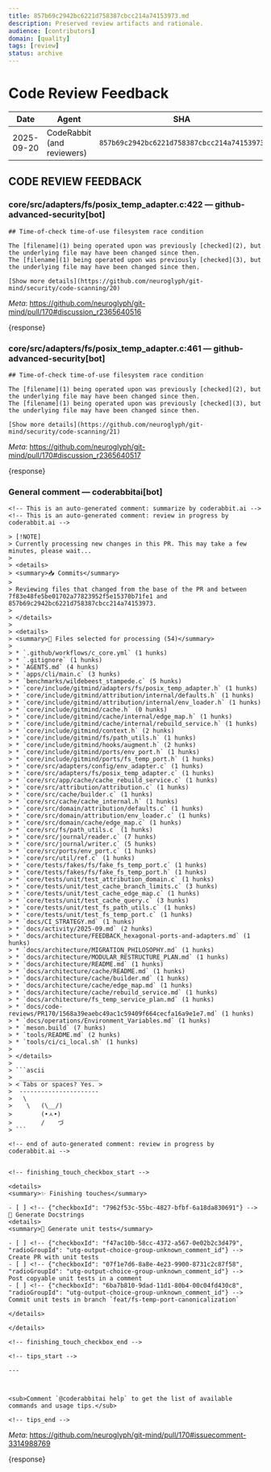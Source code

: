 ```yaml
---
title: 857b69c2942bc6221d758387cbcc214a74153973.md
description: Preserved review artifacts and rationale.
audience: [contributors]
domain: [quality]
tags: [review]
status: archive
---
```


# Code Review Feedback

| Date | Agent | SHA | Branch | PR |
|------|-------|-----|--------|----|
| 2025-09-20 | CodeRabbit (and reviewers) | `857b69c2942bc6221d758387cbcc214a74153973` | [feat/fs-temp-port-canonicalization](https://github.com/neuroglyph/git-mind/tree/feat/fs-temp-port-canonicalization "neuroglyph/git-mind:feat/fs-temp-port-canonicalization") | [PR#170](https://github.com/neuroglyph/git-mind/pull/170) |

## CODE REVIEW FEEDBACK

### core/src/adapters/fs/posix_temp_adapter.c:422 — github-advanced-security[bot]

```text
## Time-of-check time-of-use filesystem race condition

The [filename](1) being operated upon was previously [checked](2), but the underlying file may have been changed since then.
The [filename](1) being operated upon was previously [checked](3), but the underlying file may have been changed since then.

[Show more details](https://github.com/neuroglyph/git-mind/security/code-scanning/20)
```

_Meta_: https://github.com/neuroglyph/git-mind/pull/170#discussion_r2365640516

{response}

### core/src/adapters/fs/posix_temp_adapter.c:461 — github-advanced-security[bot]

```text
## Time-of-check time-of-use filesystem race condition

The [filename](1) being operated upon was previously [checked](2), but the underlying file may have been changed since then.
The [filename](1) being operated upon was previously [checked](3), but the underlying file may have been changed since then.

[Show more details](https://github.com/neuroglyph/git-mind/security/code-scanning/21)
```

_Meta_: https://github.com/neuroglyph/git-mind/pull/170#discussion_r2365640517

{response}

### General comment — coderabbitai[bot]

```text
<!-- This is an auto-generated comment: summarize by coderabbit.ai -->
<!-- This is an auto-generated comment: review in progress by coderabbit.ai -->

> [!NOTE]
> Currently processing new changes in this PR. This may take a few minutes, please wait...
> 
> <details>
> <summary>📥 Commits</summary>
> 
> Reviewing files that changed from the base of the PR and between 7f83e48fe5be01702a77823952f5e15370b71fe1 and 857b69c2942bc6221d758387cbcc214a74153973.
> 
> </details>
> 
> <details>
> <summary>📒 Files selected for processing (54)</summary>
> 
> * `.github/workflows/c_core.yml` (1 hunks)
> * `.gitignore` (1 hunks)
> * `AGENTS.md` (4 hunks)
> * `apps/cli/main.c` (3 hunks)
> * `benchmarks/wildebeest_stampede.c` (5 hunks)
> * `core/include/gitmind/adapters/fs/posix_temp_adapter.h` (1 hunks)
> * `core/include/gitmind/attribution/internal/defaults.h` (1 hunks)
> * `core/include/gitmind/attribution/internal/env_loader.h` (1 hunks)
> * `core/include/gitmind/cache.h` (0 hunks)
> * `core/include/gitmind/cache/internal/edge_map.h` (1 hunks)
> * `core/include/gitmind/cache/internal/rebuild_service.h` (1 hunks)
> * `core/include/gitmind/context.h` (2 hunks)
> * `core/include/gitmind/fs/path_utils.h` (1 hunks)
> * `core/include/gitmind/hooks/augment.h` (2 hunks)
> * `core/include/gitmind/ports/env_port.h` (1 hunks)
> * `core/include/gitmind/ports/fs_temp_port.h` (1 hunks)
> * `core/src/adapters/config/env_adapter.c` (1 hunks)
> * `core/src/adapters/fs/posix_temp_adapter.c` (1 hunks)
> * `core/src/app/cache/cache_rebuild_service.c` (1 hunks)
> * `core/src/attribution/attribution.c` (1 hunks)
> * `core/src/cache/builder.c` (1 hunks)
> * `core/src/cache/cache_internal.h` (1 hunks)
> * `core/src/domain/attribution/defaults.c` (1 hunks)
> * `core/src/domain/attribution/env_loader.c` (1 hunks)
> * `core/src/domain/cache/edge_map.c` (1 hunks)
> * `core/src/fs/path_utils.c` (1 hunks)
> * `core/src/journal/reader.c` (7 hunks)
> * `core/src/journal/writer.c` (5 hunks)
> * `core/src/ports/env_port.c` (1 hunks)
> * `core/src/util/ref.c` (1 hunks)
> * `core/tests/fakes/fs/fake_fs_temp_port.c` (1 hunks)
> * `core/tests/fakes/fs/fake_fs_temp_port.h` (1 hunks)
> * `core/tests/unit/test_attribution_domain.c` (1 hunks)
> * `core/tests/unit/test_cache_branch_limits.c` (3 hunks)
> * `core/tests/unit/test_cache_edge_map.c` (1 hunks)
> * `core/tests/unit/test_cache_query.c` (3 hunks)
> * `core/tests/unit/test_fs_path_utils.c` (1 hunks)
> * `core/tests/unit/test_fs_temp_port.c` (1 hunks)
> * `docs/CI_STRATEGY.md` (1 hunks)
> * `docs/activity/2025-09.md` (2 hunks)
> * `docs/architecture/FEEDBACK_hexagonal-ports-and-adapters.md` (1 hunks)
> * `docs/architecture/MIGRATION_PHILOSOPHY.md` (1 hunks)
> * `docs/architecture/MODULAR_RESTRUCTURE_PLAN.md` (1 hunks)
> * `docs/architecture/README.md` (1 hunks)
> * `docs/architecture/cache/README.md` (1 hunks)
> * `docs/architecture/cache/builder.md` (1 hunks)
> * `docs/architecture/cache/edge_map.md` (1 hunks)
> * `docs/architecture/cache/rebuild_service.md` (1 hunks)
> * `docs/architecture/fs_temp_service_plan.md` (1 hunks)
> * `docs/code-reviews/PR170/1568a39eaebc49ac1c59409f664cecfa16a9e1e7.md` (1 hunks)
> * `docs/operations/Environment_Variables.md` (1 hunks)
> * `meson.build` (7 hunks)
> * `tools/README.md` (2 hunks)
> * `tools/ci/ci_local.sh` (1 hunks)
> 
> </details>
> 
> ```ascii
>  ______________________
> < Tabs or spaces? Yes. >
>  ----------------------
>   \
>    \   (\__/)
>        (•ㅅ•)
>        / 　 づ
> ```

<!-- end of auto-generated comment: review in progress by coderabbit.ai -->


<!-- finishing_touch_checkbox_start -->

<details>
<summary>✨ Finishing touches</summary>

- [ ] <!-- {"checkboxId": "7962f53c-55bc-4827-bfbf-6a18da830691"} --> 📝 Generate Docstrings
<details>
<summary>🧪 Generate unit tests</summary>

- [ ] <!-- {"checkboxId": "f47ac10b-58cc-4372-a567-0e02b2c3d479", "radioGroupId": "utg-output-choice-group-unknown_comment_id"} -->   Create PR with unit tests
- [ ] <!-- {"checkboxId": "07f1e7d6-8a8e-4e23-9900-8731c2c87f58", "radioGroupId": "utg-output-choice-group-unknown_comment_id"} -->   Post copyable unit tests in a comment
- [ ] <!-- {"checkboxId": "6ba7b810-9dad-11d1-80b4-00c04fd430c8", "radioGroupId": "utg-output-choice-group-unknown_comment_id"} -->   Commit unit tests in branch `feat/fs-temp-port-canonicalization`

</details>

</details>

<!-- finishing_touch_checkbox_end -->

<!-- tips_start -->

---



<sub>Comment `@coderabbitai help` to get the list of available commands and usage tips.</sub>

<!-- tips_end -->
```

_Meta_: https://github.com/neuroglyph/git-mind/pull/170#issuecomment-3314988769

{response}

